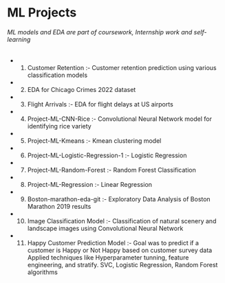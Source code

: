 # ML Projects
###### ML models and EDA are part of coursework, Internship work and self-learning
+ 1. Customer Retention :- Customer retention prediction using various classification models
+ 2. EDA for Chicago Crimes 2022 dataset 
+ 3. Flight Arrivals :- EDA for flight delays at US airports
+ 4. Project-ML-CNN-Rice :- Convolutional Neural Network model for identifying rice variety
+ 5. Project-ML-Kmeans :-  Kmean clustering model
+ 6. Project-ML-Logistic-Regression-1 :- Logistic Regression
+ 7. Project-ML-Random-Forest :- Random Forest Classification
+ 8. Project-ML-Regression :- Linear Regression
+ 9. Boston-marathon-eda-git :- Exploratory Data Analysis of Boston Marathon 2019 results
+ 10. Image Classification Model :- Classification of natural scenery and landscape images using Convolutional Neural Network
+ 11. Happy Customer Prediction Model :- Goal was to predict if a customer is Happy or Not Happy based on customer survey data Applied techniques like Hyperparameter 
      tunning, feature engineering, and stratify. SVC, Logistic Regression, Random Forest algorithms 

